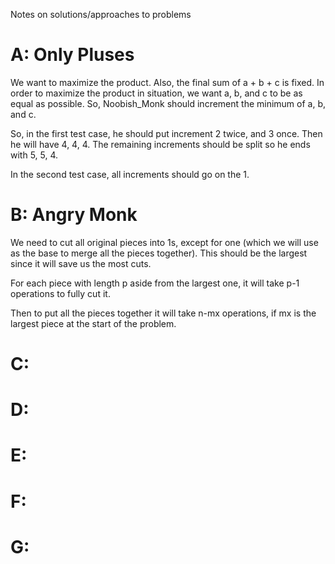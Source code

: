 Notes on solutions/approaches to problems

# A: Only Pluses
We want to maximize the product. Also, the final sum of a + b + c is fixed. In order to maximize the product in situation, we want a, b, and c to be as equal as possible. So, Noobish_Monk should increment the minimum of a, b, and c.

So, in the first test case, he should put increment 2 twice, and 3 once. Then he will have 4, 4, 4. The remaining increments should be split so he ends with 5, 5, 4.

In the second test case, all increments should go on the 1.

# B: Angry Monk
We need to cut all original pieces into 1s, except for one (which we will use as the base to merge all the pieces together). This should be the largest since it will save us the most cuts.

For each piece with length p aside from the largest one, it will take p-1 operations to fully cut it.

Then to put all the pieces together it will take n-mx operations, if mx is the largest piece at the start of the problem.

# C:

# D:

# E:

# F:

# G: